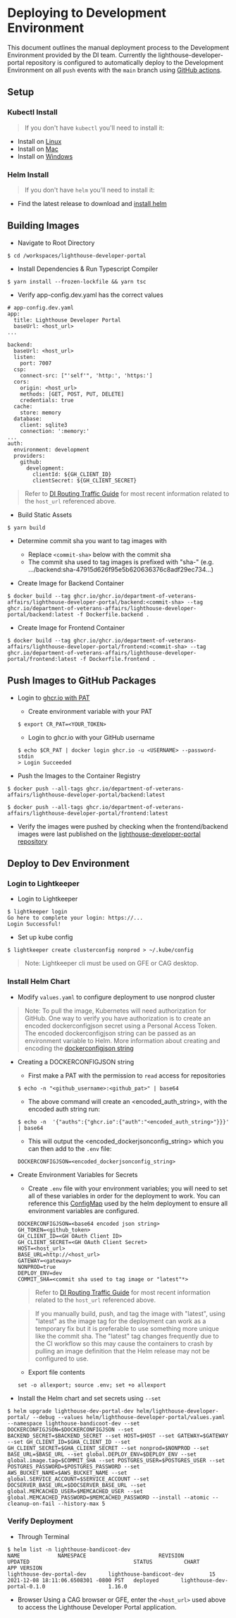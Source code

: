 # Deploying to Development Environment
This document outlines the manual deployment process to the Development Environment provided by the DI team. Currently the lighthouse-developer-portal repository is configured to automatically deploy to the Development Environment on all `push` events with the `main` branch using [GitHub actions](https://github.com/department-of-veterans-affairs/lighthouse-developer-portal/blob/main/.github/workflows/cicd.yml).

## Setup

### Kubectl Install

> If you don't have `kubectl` you'll need to install it:

- Install on [Linux](https://kubernetes.io/docs/tasks/tools/install-kubectl-linux/)
- Install on [Mac](https://kubernetes.io/docs/tasks/tools/install-kubectl-macos/)
- Install on [Windows](https://kubernetes.io/docs/tasks/tools/install-kubectl-windows/)

### Helm Install

> If you don't have `helm` you'll need to install it:

- Find the latest release to download and [install helm](https://github.com/helm/helm/releases)

## Building Images

- Navigate to Root Directory

```
$ cd /workspaces/lighthouse-developer-portal
```

- Install Dependencies & Run Typescript Compiler

```
$ yarn install --frozen-lockfile && yarn tsc
```

- Verify app-config.dev.yaml has the correct values

```
# app-config.dev.yaml
app:
  title: Lighthouse Developer Portal
  baseUrl: <host_url>
...

backend:
  baseUrl: <host_url>
  listen:
    port: 7007
  csp:
    connect-src: ["'self'", 'http:', 'https:']
  cors:
    origin: <host_url>
    methods: [GET, POST, PUT, DELETE]
    credentials: true
  cache:
    store: memory
  database:
    client: sqlite3
    connection: ':memory:'
...
auth:
  environment: development
  providers:
    github:
      development:
        clientId: ${GH_CLIENT_ID}
        clientSecret: ${GH_CLIENT_SECRET}
```

> Refer to [DI Routing Traffic Guide](https://github.com/department-of-veterans-affairs/lighthouse-di-platform-servicemesh/blob/main/docs/routing-traffic.md) for most recent information related to the `host_url` referenced above.

- Build Static Assets

```
$ yarn build
```

- Determine commit sha you want to tag images with

  - Replace `<commit-sha>` below with the commit sha
  - The commit sha used to tag images is prefixed with "sha-" (e.g. .../backend:sha-47915d626f95e5b620636376c8adf29ec734...)

- Create Image for Backend Container

```
$ docker build --tag ghcr.io/ghcr.io/department-of-veterans-affairs/lighthouse-developer-portal/backend:<commit-sha> --tag ghcr.io/department-of-veterans-affairs/lighthouse-developer-portal/backend:latest -f Dockerfile.backend .
```

- Create Image for Frontend Container

```
$ docker build --tag ghcr.io/ghcr.io/department-of-veterans-affairs/lighthouse-developer-portal/frontend:<commit-sha> --tag ghcr.io/department-of-veterans-affairs/lighthouse-developer-portal/frontend:latest -f Dockerfile.frontend .
```

## Push Images to GitHub Packages

- Login to [ghcr.io with PAT](https://docs.github.com/en/packages/working-with-a-github-packages-registry/working-with-the-container-registry)

  - Create environment variable with your PAT

  ```
  $ export CR_PAT=<YOUR_TOKEN>
  ```

  - Login to ghcr.io with your GitHub username

  ```
  $ echo $CR_PAT | docker login ghcr.io -u <USERNAME> --password-stdin
  > Login Succeeded
  ```

- Push the Images to the Container Registry

```
$ docker push --all-tags ghcr.io/department-of-veterans-affairs/lighthouse-developer-portal/backend:latest
```

```
$ docker push --all-tags ghcr.io/department-of-veterans-affairs/lighthouse-developer-portal/frontend:latest
```

- Verify the images were pushed by checking when the frontend/backend images were last published on the [lighthouse-developer-portal repository](https://github.com/orgs/department-of-veterans-affairs/packages?repo_name=lighthouse-developer-portal)

## Deploy to Dev Environment

### Login to Lightkeeper

- Login to Lightkeeper

```
$ lightkeeper login
Go here to complete your login: https://...
Login Successful!
```

- Set up kube config

```
$ lightkeeper create clusterconfig nonprod > ~/.kube/config
```
> Note: Lightkeeper cli must be used on GFE or CAG desktop.

### Install Helm Chart

- Modify `values.yaml` to configure deployment to use nonprod cluster

> Note: To pull the image, Kubernetes will need authorization for GitHub. One way to verify you have authorization is to create an encoded dockerconfigjson secret using a Personal Access Token. The encoded dockerconfigjson string can be passed as an environment variable to Helm. More information about creating and encoding the [dockerconfigjson string](https://kubernetes.io/docs/tasks/configure-pod-container/pull-image-private-registry/)

- Creating a DOCKERCONFIGJSON string

  - First make a PAT with the permission to `read` access for repositories

  ```
  $ echo -n "<github_username>:<github_pat>" | base64
  ```

  - The above command will create an <encoded_auth_string>, with the encoded auth string run:

  ```
  $ echo -n  '{"auths":{"ghcr.io":{"auth":"<encoded_auth_string>"}}}' | base64
  ```

  - This will output the <encoded_dockerjsonconfig_string> which you can then add to the `.env` file:

  ```
  DOCKERCONFIGJSON=<encoded_dockerjsonconfig_string>
  ```

- Create Environment Variables for Secrets

  - Create `.env` file with your environment variables; you will need to set all of these variables in order for the deployment to work. You can reference this [ConfigMap](https://github.com/department-of-veterans-affairs/lighthouse-developer-portal/blob/main/helm/lighthouse-developer-portal/templates/configmap.yaml) used by the helm deployment to ensure all environment variables are configured.

  ```
  DOCKERCONFIGJSON=<base64 encoded json string>
  GH_TOKEN=<github_token>
  GH_CLIENT_ID=<GH OAuth Client ID>
  GH_CLIENT_SECRET=<GH OAuth Client Secret>
  HOST=<host_url>
  BASE_URL=http://<host_url>
  GATEWAY=<gateway>
  NONPROD=true
  DEPLOY_ENV=dev
  COMMIT_SHA=<commit sha used to tag image or "latest"*>
  ```

  > Refer to [DI Routing Traffic Guide](https://github.com/department-of-veterans-affairs/lighthouse-di-platform-servicemesh/blob/main/docs/routing-traffic.md) for most recent information related to the `host_url` referenced above.

  > If you manually build, push, and tag the image with "latest", using "latest" as the image tag for the deployment can work as a temporary fix but it is preferable to use something more unique like the commit sha. The "latest" tag changes frequently due to the CI workflow so this may cause the containers to crash by pulling an image definition that the Helm release may not be configured to use.

  - Export file contents

  ```
  set -o allexport; source .env; set +o allexport
  ```

- Install the Helm chart and set secrets using `--set`

```
$ helm upgrade lighthouse-dev-portal-dev helm/lighthouse-developer-portal/ --debug --values helm/lighthouse-developer-portal/values.yaml --namespace lighthouse-bandicoot-dev --set DOCKERCONFIGJSON=$DOCKERCONFIGJSON --set BACKEND_SECRET=$BACKEND_SECRET --set HOST=$HOST --set GATEWAY=$GATEWAY --set GH_CLIENT_ID=$GHA_CLIENT_ID --set GH_CLIENT_SECRET=$GHA_CLIENT_SECRET --set nonprod=$NONPROD --set BASE_URL=$BASE_URL --set global.DEPLOY_ENV=$DEPLOY_ENV --set global.image.tag=$COMMIT_SHA --set POSTGRES_USER=$POSTGRES_USER --set POSTGRES_PASSWORD=$POSTGRES_PASSWORD --set AWS_BUCKET_NAME=$AWS_BUCKET_NAME --set global.SERVICE_ACCOUNT=$SERVICE_ACCOUNT --set DOCSERVER_BASE_URL=$DOCSERVER_BASE_URL --set global.MEMCACHED_USER=$MEMCACHED_USER --set global.MEMCACHED_PASSWORD=$MEMCACHED_PASSWORD --install --atomic --cleanup-on-fail --history-max 5
```

### Verify Deployment

- Through Terminal

```
$ helm list -n lighthouse-bandicoot-dev
NAME            NAMESPACE                       REVISION        UPDATED                                 STATUS          CHART                           APP VERSION
lighthouse-dev-portal-dev       lighthouse-bandicoot-dev        15              2021-12-08 18:11:06.6508301 -0800 PST   deployed       lighthouse-dev-portal-0.1.0                    1.16.0
```

- Browser
Using a CAG browser or GFE, enter the `<host_url>` used above to access the Lighthouse Developer Portal application.
